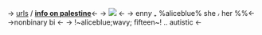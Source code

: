 -> [urls](/edward) / **[info on palestine](/lmfao)**<-
-> ![](https://imagedelivery.net/57rIj2o4cJ62boUSs_DLpA/4c757485-3aa8-44e0-e216-bf5dcb749900/public) <- 
-> enn*y* ₊ %aliceblue% she ៸ her  %%<-
->nonbinary bi <-
-> !~aliceblue;wavy; fifteen~! .. autistic  <-